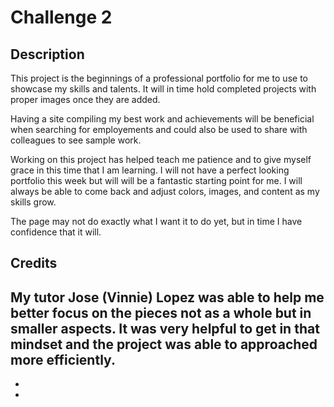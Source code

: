 # Challenge 2

## Description

This project is the beginnings of a professional portfolio for me to use to showcase my skills and talents. It will in time hold completed projects with proper images once they are added. 

Having a site compiling my best work and achievements will be beneficial when searching for employements and could also be used to share with colleagues to see sample work. 

Working on this project has helped teach me patience and to give myself grace in this time that I am learning. I will not have a perfect looking portfolio this week but will will be a fantastic starting point for me. I will always be able to come back and adjust colors, images, and content as my skills grow. 

The page may not do exactly what I want it to do yet, but in time I have confidence that it will.



## Credits

My tutor Jose (Vinnie) Lopez was able to help me better focus on the pieces not as a whole but in smaller aspects. It was very helpful to get in that mindset and the project was able to approached more efficiently.
-
-
-
 